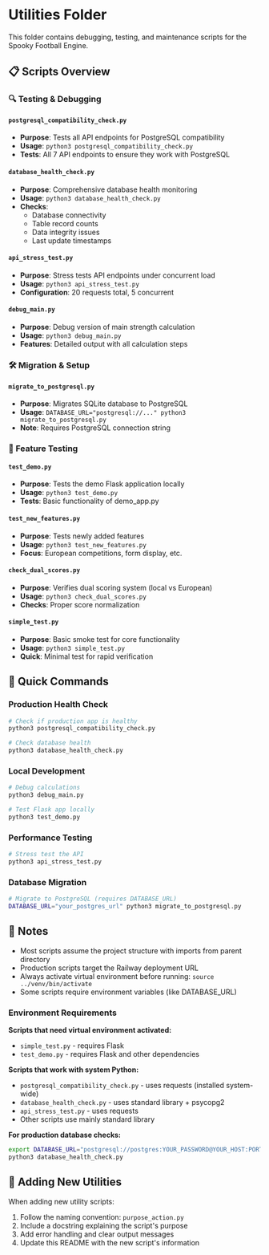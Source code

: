 # Utilities Folder

This folder contains debugging, testing, and maintenance scripts for the Spooky Football Engine.

## 📋 Scripts Overview

### 🔍 Testing & Debugging

#### `postgresql_compatibility_check.py`
- **Purpose**: Tests all API endpoints for PostgreSQL compatibility
- **Usage**: `python3 postgresql_compatibility_check.py`
- **Tests**: All 7 API endpoints to ensure they work with PostgreSQL

#### `database_health_check.py`
- **Purpose**: Comprehensive database health monitoring
- **Usage**: `python3 database_health_check.py`
- **Checks**:
  - Database connectivity
  - Table record counts
  - Data integrity issues
  - Last update timestamps

#### `api_stress_test.py`
- **Purpose**: Stress tests API endpoints under concurrent load
- **Usage**: `python3 api_stress_test.py`
- **Configuration**: 20 requests total, 5 concurrent

#### `debug_main.py`
- **Purpose**: Debug version of main strength calculation
- **Usage**: `python3 debug_main.py`
- **Features**: Detailed output with all calculation steps

### 🛠️ Migration & Setup

#### `migrate_to_postgresql.py`
- **Purpose**: Migrates SQLite database to PostgreSQL
- **Usage**: `DATABASE_URL="postgresql://..." python3 migrate_to_postgresql.py`
- **Note**: Requires PostgreSQL connection string

### 🧪 Feature Testing

#### `test_demo.py`
- **Purpose**: Tests the demo Flask application locally
- **Usage**: `python3 test_demo.py`
- **Tests**: Basic functionality of demo_app.py

#### `test_new_features.py`
- **Purpose**: Tests newly added features
- **Usage**: `python3 test_new_features.py`
- **Focus**: European competitions, form display, etc.

#### `check_dual_scores.py`
- **Purpose**: Verifies dual scoring system (local vs European)
- **Usage**: `python3 check_dual_scores.py`
- **Checks**: Proper score normalization

#### `simple_test.py`
- **Purpose**: Basic smoke test for core functionality
- **Usage**: `python3 simple_test.py`
- **Quick**: Minimal test for rapid verification

## 🚀 Quick Commands

### Production Health Check
```bash
# Check if production app is healthy
python3 postgresql_compatibility_check.py

# Check database health
python3 database_health_check.py
```

### Local Development
```bash
# Debug calculations
python3 debug_main.py

# Test Flask app locally
python3 test_demo.py
```

### Performance Testing
```bash
# Stress test the API
python3 api_stress_test.py
```

### Database Migration
```bash
# Migrate to PostgreSQL (requires DATABASE_URL)
DATABASE_URL="your_postgres_url" python3 migrate_to_postgresql.py
```

## 📝 Notes

- Most scripts assume the project structure with imports from parent directory
- Production scripts target the Railway deployment URL
- Always activate virtual environment before running: `source ../venv/bin/activate`
- Some scripts require environment variables (like DATABASE_URL)

### Environment Requirements

**Scripts that need virtual environment activated:**
- `simple_test.py` - requires Flask
- `test_demo.py` - requires Flask and other dependencies

**Scripts that work with system Python:**
- `postgresql_compatibility_check.py` - uses requests (installed system-wide)
- `database_health_check.py` - uses standard library + psycopg2
- `api_stress_test.py` - uses requests
- Other scripts use mainly standard library

**For production database checks:**
```bash
export DATABASE_URL="postgresql://postgres:YOUR_PASSWORD@YOUR_HOST:PORT/railway"
python3 database_health_check.py
```

## 🔧 Adding New Utilities

When adding new utility scripts:
1. Follow the naming convention: `purpose_action.py`
2. Include a docstring explaining the script's purpose
3. Add error handling and clear output messages
4. Update this README with the new script's information